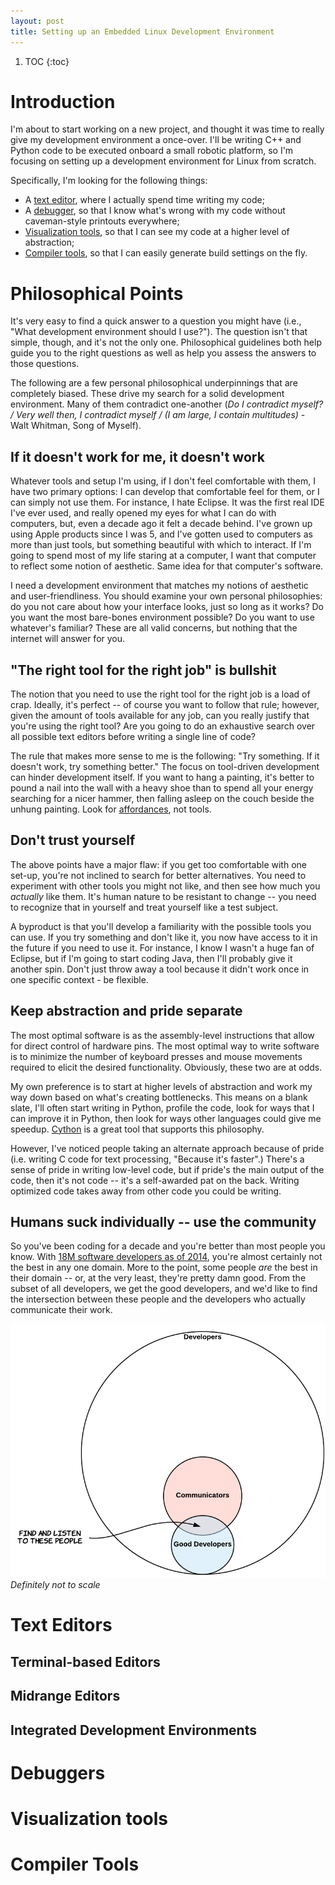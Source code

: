 ```yaml
---
layout: post
title: Setting up an Embedded Linux Development Environment
---
```


1. TOC
{:toc}

# Introduction

I'm about to start working on a new project, and thought it was time to really give my development environment a once-over. I'll be writing C++ and Python code to be executed onboard a small robotic platform, so I'm focusing on setting up a development environment for Linux from scratch.

Specifically, I'm looking for the following things:

* A [text editor](#editor), where I actually spend time writing my code;
* A [debugger](#debugger), so that I know what's wrong with my code without caveman-style printouts everywhere;
* [Visualization tools](#visualization), so that I can see my code at a higher level of abstraction;
* [Compiler tools](#compiler), so that I can easily generate build settings on the fly.

# Philosophical Points

It's very easy to find a quick answer to a question you might have (i.e., "What development environment should I use?"). The question isn't that simple, though, and it's not the only one. Philosophical guidelines both help guide you to the right questions as well as help you assess the answers to those questions.

The following are a few personal philosophical underpinnings that are completely biased. These drive my search for a solid development environment. Many of them contradict one-another (*Do I contradict myself? / Very well then, I contradict myself / (I am large, I contain multitudes)* - Walt Whitman, Song of Myself).

## If it doesn't work for me, it doesn't work
Whatever tools and setup I'm using, if I don't feel comfortable with them, I have two primary options: I can develop that comfortable feel for them, or I can simply not use them. For instance, I hate Eclipse. It was the first real IDE I've ever used, and really opened my eyes for what I can do with computers, but, even a decade ago it felt a decade behind. I've grown up using Apple products since I was 5, and I've gotten used to computers as more than just tools, but something beautiful with which to interact. If I'm going to spend most of my life staring at a computer, I want that computer to reflect some notion of aesthetic. Same idea for that computer's software.

I need a development environment that matches my notions of aesthetic and user-friendliness. You should examine your own personal philosophies: do you not care about how your interface looks, just so long as it works? Do you want the most bare-bones environment possible? Do you want to use whatever's familiar? These are all valid concerns, but nothing that the internet will answer for you.

## "The right tool for the right job" is bullshit
The notion that you need to use the right tool for the right job is a load of crap. Ideally, it's perfect -- of course you want to follow that rule; however, given the amount of tools available for any job, can you really justify that you're using the right tool? Are you going to do an exhaustive search over all possible text editors before writing a single line of code?

The rule that makes more sense to me is the following: "Try something. If it doesn't work, try something better." The focus on tool-driven development can hinder development itself. If you want to hang a painting, it's better to pound a nail into the wall with a heavy shoe than to spend all your energy searching for a nicer hammer, then falling asleep on the couch beside the unhung painting. Look for [affordances](https://en.wikipedia.org/wiki/Affordance), not tools.

## Don't trust yourself
The above points have a major flaw: if you get too comfortable with one set-up, you're not inclined to search for better alternatives. You need to experiment with other tools you might not like, and then see how much you *actually* like them. It's human nature to be resistant to change -- you need to recognize that in yourself and treat yourself like a test subject.

A byproduct is that you'll develop a familiarity with the possible tools you can use. If you try something and don't like it, you now have access to it in the future if you need to use it. For instance, I know I wasn't a huge fan of Eclipse, but if I'm going to start coding Java, then I'll probably give it another spin. Don't just throw away a tool because it didn't work once in one specific context - be flexible.

## Keep abstraction and pride separate
The most optimal software is as the assembly-level instructions that allow for direct control of hardware pins. The most optimal way to write software is to minimize the number of keyboard presses and mouse movements required to elicit the desired functionality. Obviously, these two are at odds.

My own preference is to start at higher levels of abstraction and work my way down based on what's creating bottlenecks. This means on a blank slate, I'll often start writing in Python, profile the code, look for ways that I can improve it in Python, then look for ways other languages could give me speedup. [Cython](http://cython.org/) is a great tool that supports this philosophy.

However, I've noticed people taking an alternate approach because of pride (i.e. writing C code for text processing, "Because it's faster".) There's a sense of pride in writing low-level code, but if pride's the main output of the code, then it's not code -- it's a self-awarded pat on the back. Writing optimized code takes away from other code you could be writing.

## Humans suck individually -- use the community
So you've been coding for a decade and you're better than most people you know. With [18M software developers as of 2014](https://www.infoq.com/news/2014/01/IDC-software-developers), you're almost certainly not the best in any one domain. More to the point, some people *are* the best in their domain -- or, at the very least, they're pretty damn good. From the subset of all developers, we get the good developers, and we'd like to find the intersection between these people and the developers who actually communicate their work.

![Developer Venn Diagram](../img/2016-08-16-embedded-linux-development-environment/developer_venn.png)
*Definitely not to scale*

# Text Editors

## Terminal-based Editors

## Midrange Editors

## Integrated Development Environments


# Debuggers

# Visualization tools

# Compiler Tools
